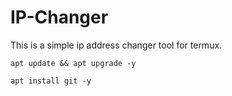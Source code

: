 # IP-Changer
This is a simple ip address changer tool for termux.

```
apt update && apt upgrade -y
```
```
apt install git -y
```
